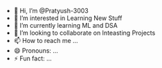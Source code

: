 - 👋 Hi, I’m @Pratyush-3003
- 👀 I’m interested in Learning New Stuff 
- 🌱 I’m currently learning ML and DSA
- 💞️ I’m looking to collaborate on Inteasting Projects
- 📫 How to reach me ...
- 😄 Pronouns: ...
- ⚡ Fun fact: ...

<!---
Pratyush-3003/Pratyush-3003 is a ✨ special ✨ repository because its `README.md` (this file) appears on your GitHub profile.
You can click the Preview link to take a look at your changes.
--->

